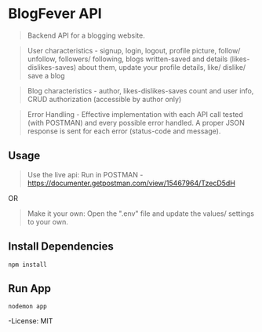 # BlogFever API

> Backend API for a blogging website.

> User characteristics - signup, login, logout, profile picture, follow/ unfollow, followers/ following, blogs written-saved and details (likes- dislikes-saves) about them, update your profile details, like/ dislike/ save a blog

> Blog characteristics - author, likes-dislikes-saves count and user info, CRUD authorization (accessible by author only)

> Error Handling - Effective implementation with each API call tested (with POSTMAN) and every possible error handled. A proper JSON response is sent for each error (status-code and message).

## Usage

>Use the live api: 
Run in POSTMAN -
https://documenter.getpostman.com/view/15467964/TzecD5dH

OR

> Make it your own: 
Open the ".env" file and update the values/ settings to your own.

## Install Dependencies

```
npm install
```

## Run App

```
nodemon app
```

-License: MIT
